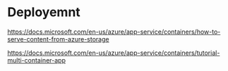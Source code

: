 # Deployemnt

https://docs.microsoft.com/en-us/azure/app-service/containers/how-to-serve-content-from-azure-storage

https://docs.microsoft.com/en-us/azure/app-service/containers/tutorial-multi-container-app